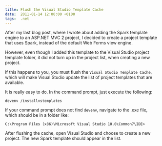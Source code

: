 ```yaml
---
title: Flush the Visual Studio Template Cache
date:  2011-01-14 12:00:00 +0100
tags:  .net
---
```


After my last blog post, where I wrote about adding the Spark template engine to
an ASP.NET MVC 2 project, I decided to create a project template that uses Spark,
instead of the default Web Forms view engine.

However, even though I added this template to the Visual Studio project template
folder, it did not turn up in the project list, when creating a new project.

If this happens to you, you must flush the `Visual Studio Template Cache`, which
will make Visual Studio update the list of project templates that are available.

It is really easy to do. In the command prompt, just execute the following:

```
devenv /installvstemplates
```

If your command prompt does not find `devenv`, navigate to the .exe file, which
should be in a folder like:

```
C:\Program Files (x86)\Microsoft Visual Studio 10.0\Common7\IDE>
```

After flushing the cache, open Visual Studio and choose to create a new project.
The new Spark template should appear in the list.